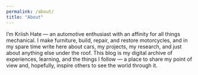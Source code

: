 ```yaml
---
permalink: /about/
title: "About"
---
```


I’m Kriish Hate — an automotive enthusiast with an affinity for all things mechanical. I make furniture, build, repair, and restore motorcycles, and in my spare time write here about cars, my projects, my research, and just about anything else under the roof. This blog is my digital archive of experiences, learning, and the things I follow — a place to share my point of view and, hopefully, inspire others to see the world through it.
